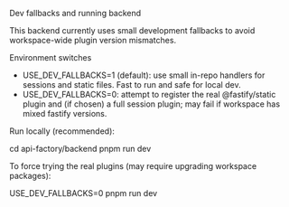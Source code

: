 Dev fallbacks and running backend

This backend currently uses small development fallbacks to avoid workspace-wide plugin version mismatches.

Environment switches

- USE_DEV_FALLBACKS=1 (default): use small in-repo handlers for sessions and static files. Fast to run and safe for local dev.
- USE_DEV_FALLBACKS=0: attempt to register the real @fastify/static plugin and (if chosen) a full session plugin; may fail if workspace has mixed fastify versions.

Run locally (recommended):

cd api-factory/backend
pnpm run dev

To force trying the real plugins (may require upgrading workspace packages):

USE_DEV_FALLBACKS=0 pnpm run dev
